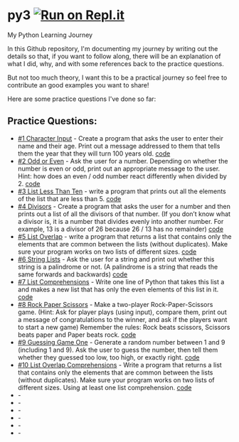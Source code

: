 # py3 [![Run on Repl.it](https://repl.it/badge/github/Liopun/py3)](https://repl.it/github/Liopun/py3)
My Python Learning Journey

In this Github repository, I'm documenting my journey by writing out the details so that, if you want to follow along, there will be an explanation of what I did, why, and with some references back to the practice questions.

But not too much theory, I want this to be a practical journey so feel free to contribute an good examples you want to share!

Here are some practice questions I've done so far:

## Practice Questions:

- [#1 Character Input](https://www.practicepython.org/exercise/2014/01/29/01-character-input.html) - Create a program that asks the user to enter their name and their age. Print out a message addressed to them that tells them the year that they will turn 100 years old. [code](practice/char_input.py)
- [#2 Odd or Even](http://www.practicepython.org/exercise/2014/02/05/02-odd-or-even.html) - Ask the user for a number. Depending on whether the number is even or odd, print out an appropriate message to the user. Hint: how does an even / odd number react differently when divided by 2. [code](practice/odd_even.py)
- [#3 List Less Than Ten](http://www.practicepython.org/exercise/2014/02/15/03-list-less-than-ten.html) - write a program that prints out all the elements of the list that are less than 5. [code](practice/less_than_ten.py)
- [#4 Divisors](http://www.practicepython.org/exercise/2014/02/26/04-divisors.html) - Create a program that asks the user for a number and then prints out a list of all the divisors of that number. (If you don’t know what a divisor is, it is a number that divides evenly into another number. For example, 13 is a divisor of 26 because 26 / 13 has no remainder) [code](practice/divisors.py)
- [#5 List Overlap](http://www.practicepython.org/exercise/2014/03/05/05-list-overlap.html) - write a program that returns a list that contains only the elements that are common between the lists (without duplicates). Make sure your program works on two lists of different sizes. [code](practice/list_overlap.py)
- [#6 String Lists](http://www.practicepython.org/exercise/2014/03/12/06-string-lists.html) - Ask the user for a string and print out whether this string is a palindrome or not. (A palindrome is a string that reads the same forwards and backwards) [code](practice/palindrome.py)
- [#7 List Comprehensions](http://www.practicepython.org/exercise/2014/03/19/07-list-comprehensions.html) - Write one line of Python that takes this list a and makes a new list that has only the even elements of this list in it. [code](practice/list_comprehensions.py)
- [#8 Rock Paper Scissors](http://www.practicepython.org/exercise/2014/03/26/08-rock-paper-scissors.html) - Make a two-player Rock-Paper-Scissors game. (Hint: Ask for player plays (using input), compare them, print out a message of congratulations to the winner, and ask if the players want to start a new game)
Remember the rules: Rock beats scissors, Scissors beats paper and Paper beats rock. [code](practice/rock_paper_scissors.py)
- [#9 Guessing Game One](http://www.practicepython.org/exercise/2014/04/02/09-guessing-game-one.html) - Generate a random number between 1 and 9 (including 1 and 9). Ask the user to guess the number, then tell them whether they guessed too low, too high, or exactly right. [code](practice/guessing_game1.py)
- [#10 List Overlap Comprehensions](http://www.practicepython.org/exercise/2014/04/10/10-list-overlap-comprehensions.html) - Write a program that returns a list that contains only the elements that are common between the lists (without duplicates). Make sure your program works on two lists of different sizes. Using at least one list comprehension. [code](practice/list_overlap_comprehensions.py)
- []() - 
- []() - 
- []() - 
- []() - 
- []() - 
- []() - 

